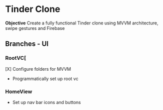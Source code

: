 # Tinder Clone

**Objective**
Create a fully functional Tinder clone using MVVM architecture, swipe gestures and Firebase

## Branches - UI

### RootVC[
[X] Configure folders for MVVM 
- Programmatically set up root vc 

### HomeView
- Set up nav bar icons and buttons 


